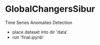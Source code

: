 # GlobalChangersSibur
Time Series Anomalies Detection

- place dataset into dir 'data'.
- run 'final.ipynb'
